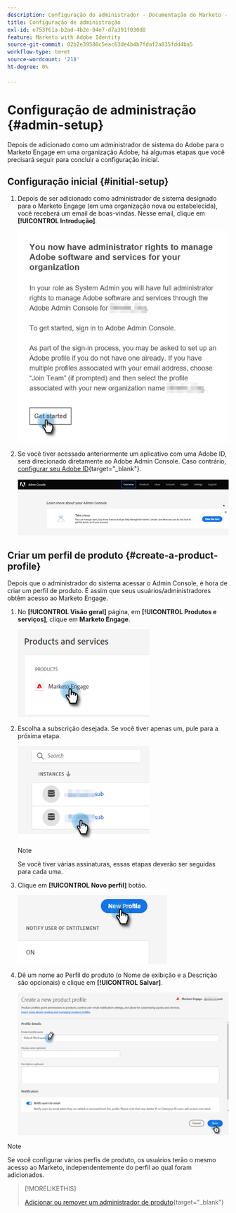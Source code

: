 ```yaml
---
description: Configuração do administrador - Documentação do Marketo - Documentação do produto
title: Configuração de administração
exl-id: e753f61a-b2ad-4b2e-94e7-d7a391f030d8
feature: Marketo with Adobe Identity
source-git-commit: 02b2e39580c5eac63de4b4b7fdaf2a835fdd4ba5
workflow-type: tm+mt
source-wordcount: '218'
ht-degree: 0%

---
```


# Configuração de administração {#admin-setup}

Depois de adicionado como um administrador de sistema do Adobe para o Marketo Engage em uma organização Adobe, há algumas etapas que você precisará seguir para concluir a configuração inicial.

## Configuração inicial {#initial-setup}

1. Depois de ser adicionado como administrador de sistema designado para o Marketo Engage (em uma organização nova ou estabelecida), você receberá um email de boas-vindas. Nesse email, clique em **[!UICONTROL Introdução]**.

   ![](assets/admin-setup-1.png)

1. Se você tiver acessado anteriormente um aplicativo com uma Adobe ID, será direcionado diretamente ao Adobe Admin Console. Caso contrário, [configurar seu Adobe ID](https://helpx.adobe.com/manage-account/using/create-update-adobe-id.html){target="_blank"}.

   ![](assets/admin-setup-2.png)

## Criar um perfil de produto {#create-a-product-profile}

Depois que o administrador do sistema acessar o Admin Console, é hora de criar um perfil de produto. É assim que seus usuários/administradores obtêm acesso ao Marketo Engage.

1. No **[!UICONTROL Visão geral]** página, em **[!UICONTROL Produtos e serviços]**, clique em **Marketo Engage**.

   ![](assets/admin-setup-3.png)

1. Escolha a subscrição desejada. Se você tiver apenas um, pule para a próxima etapa.

   ![](assets/admin-setup-4.png)

   >[!NOTE]
   >
   >Se você tiver várias assinaturas, essas etapas deverão ser seguidas para cada uma.

1. Clique em **[!UICONTROL Novo perfil]** botão.

   ![](assets/admin-setup-5.png)

1. Dê um nome ao Perfil do produto (o Nome de exibição e a Descrição são opcionais) e clique em **[!UICONTROL Salvar]**.

   ![](assets/admin-setup-6.png)

>[!NOTE]
>
>Se você configurar vários perfis de produto, os usuários terão o mesmo acesso ao Marketo, independentemente do perfil ao qual foram adicionados.

>[!MORELIKETHIS]
>
>[Adicionar ou remover um administrador de produto](/help/marketo/product-docs/administration/marketo-with-adobe-identity/add-or-remove-a-product-admin.md){target="_blank"}
